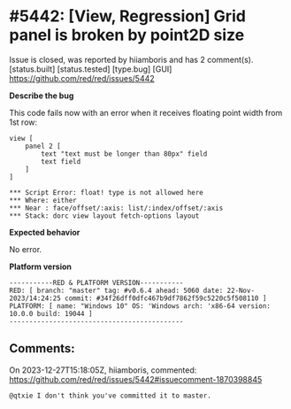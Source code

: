 
#5442: [View, Regression] Grid panel is broken by point2D size
================================================================================
Issue is closed, was reported by hiiamboris and has 2 comment(s).
[status.built] [status.tested] [type.bug] [GUI]
<https://github.com/red/red/issues/5442>

**Describe the bug**

This code fails now with an error when it receives floating point width from 1st row:
```
view [
	panel 2 [
		text "text must be longer than 80px" field
		text field
	]
]
```
```
*** Script Error: float! type is not allowed here
*** Where: either
*** Near : face/offset/:axis: list/:index/offset/:axis
*** Stack: dorc view layout fetch-options layout  
```

**Expected behavior**

No error.

**Platform version**
```
-----------RED & PLATFORM VERSION----------- 
RED: [ branch: "master" tag: #v0.6.4 ahead: 5060 date: 22-Nov-2023/14:24:25 commit: #34f26dff0dfc467b9df7862f59c5220c5f508110 ]
PLATFORM: [ name: "Windows 10" OS: 'Windows arch: 'x86-64 version: 10.0.0 build: 19044 ]
--------------------------------------------
```


Comments:
--------------------------------------------------------------------------------

On 2023-12-27T15:18:05Z, hiiamboris, commented:
<https://github.com/red/red/issues/5442#issuecomment-1870398845>

    @qtxie I don't think you've committed it to master.


